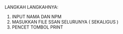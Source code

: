 LANGKAH LANGKAHNYA:
1. INPUT NAMA DAN NPM
2. MASUKKAN FILE SSAN SELURUNYA ( SEKALIGUS )
3. PENCET TOMBOL PRINT
